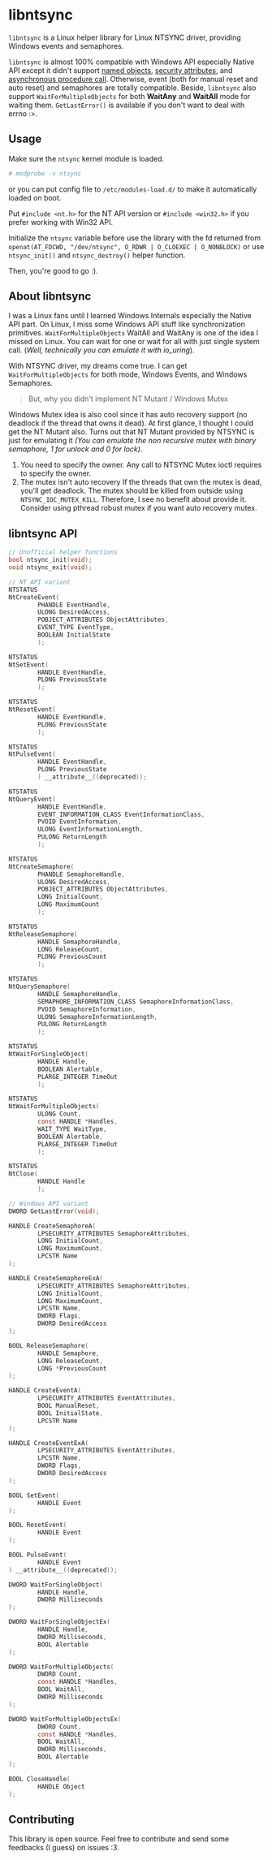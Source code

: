 # libntsync
`libntsync` is a Linux helper library for Linux NTSYNC driver, providing Windows events and semaphores.

`libntsync` is almost 100% compatible with Windows API especially Native API except it didn't support [named objects](https://learn.microsoft.com/en-us/windows/win32/sync/using-named-objects), [security attributes](https://learn.microsoft.com/en-us/windows/win32/api/wtypesbase/ns-wtypesbase-security_attributes), and [asynchronous procedure call](https://learn.microsoft.com/en-us/windows/win32/sync/asynchronous-procedure-calls). Otherwise, event (both for manual reset and auto reset) and semaphores are totally compatible.
Beside, `libntsync` also support `WaitForMultipleObjects` for both **WaitAny** and **WaitAll** mode for waiting them. `GetLastError()` is available if you don't want to deal with errno :>.

## Usage
Make sure the `ntsync` kernel module is loaded.

```sh
# modprobe -v ntsync
```
or you can put config file to `/etc/modules-load.d/` to make it automatically loaded on boot.

Put `#include <nt.h>` for the NT API version or `#include <win32.h>` if you prefer working with Win32 API.

Initialize the `ntsync` variable before use the library with the fd returned from `openat(AT_FDCWD, "/dev/ntsync", O_RDWR | O_CLOEXEC | O_NONBLOCK)` or use `ntsync_init()` and `ntsync_destroy()` helper function.

Then, you're good to go :).

## About libntsync
I was a Linux fans until I learned Windows Internals especially the Native API part.
On Linux, I miss some Windows API stuff like synchronization primitives.
`WaitForMultipleObjects` WaitAll and WaitAny is one of the idea I missed on Linux.
You can wait for one or wait for all with just single system call.
(_Well, technically you can emulate it with io_uring_).

With NTSYNC driver, my dreams come true.
I can get `WaitForMultipleObjects` for both mode, Windows Events, and Windows Semaphores.


> But, why you didn't implement NT Mutant / Windows Mutex

Windows Mutex idea is also cool since it has auto recovery support (no deadlock if the thread that owns it dead).
At first glance, I thought I could get the NT Mutant also.
Turns out that NT Mutant provided by NTSYNC is just for emulating it _(You can emulate the non recursive mutex with binary semaphore, 1 for unlock and 0 for lock)_.

1. You need to specify the owner.
Any call to NTSYNC Mutex ioctl requires to specify the owner.
2. The mutex isn't auto recovery
If the threads that own the mutex is dead, you'll get deadlock.
The mutex should be killed from outside using `NTSYNC_IOC_MUTEX_KILL`.
Therefore, I see no benefit about provide it.
Consider using pthread robust mutex if you want auto recovery mutex.

## libntsync API
```c
// Unofficial helper functions
bool ntsync_init(void);
void ntsync_exit(void);

// NT API variant
NTSTATUS
NtCreateEvent(
        PHANDLE EventHandle,
        ULONG DesiredAccess,
        POBJECT_ATTRIBUTES ObjectAttributes,
        EVENT_TYPE EventType,
        BOOLEAN InitialState
        );

NTSTATUS
NtSetEvent(
        HANDLE EventHandle,
        PLONG PreviousState
        );

NTSTATUS
NtResetEvent(
        HANDLE EventHandle,
        PLONG PreviousState
        );

NTSTATUS 
NtPulseEvent(
        HANDLE EventHandle,
        PLONG PreviousState
        ) __attribute__((deprecated));

NTSTATUS
NtQueryEvent(
        HANDLE EventHandle,
        EVENT_INFORMATION_CLASS EventInformationClass,
        PVOID EventInformation,
        ULONG EventInformationLength,
        PULONG ReturnLength
        );

NTSTATUS
NtCreateSemaphore(
        PHANDLE SemaphoreHandle,
        ULONG DesiredAccess,
        POBJECT_ATTRIBUTES ObjectAttributes,
        LONG InitialCount,
        LONG MaximumCount
        );

NTSTATUS
NtReleaseSemaphore(
        HANDLE SemaphoreHandle,
        LONG ReleaseCount,
        PLONG PreviousCount
        );

NTSTATUS
NtQuerySemaphore(
        HANDLE SemaphoreHandle,
        SEMAPHORE_INFORMATION_CLASS SemaphoreInformationClass,
        PVOID SemaphoreInformation,
        ULONG SemaphoreInformationLength,
        PULONG ReturnLength
        );

NTSTATUS
NtWaitForSingleObject(
        HANDLE Handle,
        BOOLEAN Alertable,
        PLARGE_INTEGER TimeOut
        );

NTSTATUS
NtWaitForMultipleObjects(
        ULONG Count,
        const HANDLE *Handles,
        WAIT_TYPE WaitType,
        BOOLEAN Alertable,
        PLARGE_INTEGER TimeOut
        );

NTSTATUS
NtClose(
        HANDLE Handle
        );

// Windows API variant
DWORD GetLastError(void);

HANDLE CreateSemaphoreA(
        LPSECURITY_ATTRIBUTES SemaphoreAttributes,
        LONG InitialCount,
        LONG MaximumCount,
        LPCSTR Name
);

HANDLE CreateSemaphoreExA(
        LPSECURITY_ATTRIBUTES SemaphoreAttributes,
        LONG InitialCount,
        LONG MaximumCount,
        LPCSTR Name,
        DWORD Flags,
        DWORD DesiredAccess
);

BOOL ReleaseSemaphore(
        HANDLE Semaphore,
        LONG ReleaseCount,
        LONG *PreviousCount
);

HANDLE CreateEventA(
        LPSECURITY_ATTRIBUTES EventAttributes,
        BOOL ManualReset,
        BOOL InitialState,
        LPCSTR Name
);

HANDLE CreateEventExA(
        LPSECURITY_ATTRIBUTES EventAttributes,
        LPCSTR Name,
        DWORD Flags,
        DWORD DesiredAccess
);

BOOL SetEvent(
        HANDLE Event
);

BOOL ResetEvent(
        HANDLE Event
);

BOOL PulseEvent(
        HANDLE Event
) __attribute__((deprecated));

DWORD WaitForSingleObject(
        HANDLE Handle,
        DWORD Milliseconds
);

DWORD WaitForSingleObjectEx(
        HANDLE Handle,
        DWORD Milliseconds,
        BOOL Alertable
);

DWORD WaitForMultipleObjects(
        DWORD Count,
        const HANDLE *Handles,
        BOOL WaitAll,
        DWORD Milliseconds
);

DWORD WaitForMultipleObjectsEx(
        DWORD Count,
        const HANDLE *Handles,
        BOOL WaitAll,
        DWORD Milliseconds,
        BOOL Alertable
);

BOOL CloseHandle(
        HANDLE Object
);
```

## Contributing
This library is open source. Feel free to contribute and send some feedbacks (I guess) on issues :3.



